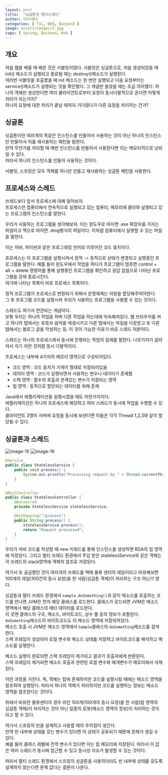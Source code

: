 ```yaml
---
layout: post
title:  "싱글톤과 멀티스레드"
author: 악어새62
categories: [ TIL, WEB, Backend ]
image: assets/images/5.jpg
tags: [ Spring, Backend, Web ]
---
```

## 개요

처음 웹을 배울 때 배운 것은 서블릿이였다. 서블릿은 싱글톤으로, 처음 생성되었을 때 init() 메소드가 실행되고 종료될 때는 destroy()메소드가 실행된다.  
여러번 서블릿을 호출했을 때 init 메소드는 한 번만 실행되고 다음 요청부터는 service()메소드가 실행되는 것을 확인했다.
그 개념만 들었을 때는 조금 의아했다. 하나의 객체만 생성한다면 여러 클라이언트로부터 요청이 동시다발적으로 온다면 어떻게 처리가 되는거지?  
하나의 요청에 대한 처리가 끝날 때까지 기다렸다가 다른 요청을 처리하는 건가?  

## 싱글톤

싱글톤이란 여러개의 똑같은 인스턴스를 만들어서 사용하는 것이 아닌 하나의 인스턴스만 만들어서 이를 재사용하는 패턴을 말한다.  
만약 무언가를 처리할 때 매번 인스턴스를 만들어서 사용한다면 이는 메모리적으로 낭비일 수 있다.  
따라서 하나의 인스턴스를 만들어 사용하는 것이다.

서블릿, 스프링은 모두 객체를 하나만 만들고 재사용하는 싱글톤 패턴을 사용한다.

## 프로세스와 스레드

쓰레드보다 앞서 프로세스에 대해 알아보자.  
프로세스란 컴퓨터에서 연속적으로 실행되고 있는 컴퓨터, 메모리에 올라와 실행되고 있는 프로그램의 인스턴스를 말한다.

우리가 사용하는 프로그램을 생각해보자. 이는 윈도우로 따지면 .exe 확장자를 가지는 파일이고 맥으로 따지면 .dmg형식의 파일이다. 이처럼 컴퓨터에서 실행할 수 있는 파일을 말한다.

이는 자바, 파이썬과 같은 프로그래밍 언어로 이루어진 코드 뭉치이다.

프로세스는 이 프로그램을 실행시켜서 정적 -> 동적으로 상태가 변경되고 실행중인 프로그램을 말한다. 예를 들어 윈도우에서 작업을 하다가 프로그램이 멈추면 control + alt + delete 명령어를 통해 실행중인 프로그램을 확인하고 응답 없음으로 나타난 프로그램을 강제 종료시킨다.  
여기에 나타난 목록이 바로 프로세스 목록이다.  

정적 프로그램이 프로세스로 변환되기 위해서 운영체제는 자원을 할당해주어야한다.  
그 후 프로그램 코드를 실행시켜 우리가 사용하는 프로그램을 사용할 수 있는 것이다.

스레드도 여기서 연관되는 개념이다.  
보통 우리는 하나의 작업을 하며 다른 작업을 하는데에 익숙해져있다. 웹 브라우저를 켜고 하나의 탭에서는 유튜브 음악을 재생시키고 다른 탭에서는 파일을 다운받고 또 다른 탭에서는 블로그 글을 작성하는 등. 이 것이 가능한 이유가 바로 스레드 덕분이다.

스레드는 하나의 프로세스에서 동시에 진행되는 작업의 갈래를 말한다. 나뭇가지가 갈라져서 각기 자란 것처럼 동시 다발적이다.

프로세스는 내부에 4가지의 메모리 영역으로 구성되어있다.

* 코드 영역 : 코드 뭉치가 기계어 형태로 저장되어있음  
* 데이터 영역 : 코드가 실행되면서 사용하는 변수나 데이터가 존재함
* 스택 영역 : 함수의 호출과 관계있는 변수가 저장되는 영역
* 힙 영역 : 동적으로 할당되는 데이터를 위해 존재

Java에서 애플리케이션을 실행시켰을 때도 마찬가지이다.  
애플리케이션은 하나의 프로세스에 해당하고 여러 스레드가 동시에 작업을 수행할 수 있다.  
클라이언트 3명이 서버에 요청을 동시에 보낸다면 이들은 각각 Thread 1,2,3와 같이 할당될 수 있다.  

## 싱글톤과 스레드

![image-15](https://github.com/jh10253267/TIL/assets/108499717/0848a883-404a-42b8-ac1f-8825eb890fb7)
![image-16](https://github.com/jh10253267/TIL/assets/108499717/b30585f7-3b63-46ea-a08a-d6411550740d)
```java
@Service
public class StatelessService {
    public void process() {
        System.out.println("Processing request by " + Thread.currentThread().getName());
    }
}

@RestController
public class StatelessController {
    @Autowired
    private StatelessService statelessService;

    @GetMapping("/process")
    public String process() {
        statelessService.process();
        return "Request processed";
    }
}
```

우리가 자바 코드를 작성할 때 new 키워드를 통해 인스턴스를 생성하면 RDA의 힙 영역에 저장된다. 그리고 멀티 쓰레드 환경에서 주입 받은 statelessService와 같은 객체는 각 쓰레드의 stack영역에 객체의 참조로 저장된다.  

여기서 또 궁금했던 것이 여러개의 쓰레드를 택배 물류 센터의 레일이라고 비유해보면 100개의 레일(100건의 동시 요청)을 한 사람(싱글톤 객체)이 처리하는 구조 아닌가 였다.  

싱글톤과 멀티 쓰레드 환경에서 `sample.doSomething()`과 같이 메소드를 호출하는 코드를 만나면 JVM은 먼저 해당 클래스를 로드한다. 클래스가 로드되면 JVM은 메소드 영역에서 해당 클래스의 메타 데이터를 로드한다.  
이 곳엔 클래스의 구조, 메소드, 바이트코드, 상수 풀 등의 정보가 포함된다. `doSomething`메소드의 바이트코드도 이 메소드 영역에 저장되어있다.  
메소드 호출 시 JVM은 메소드 영역에서 `Sample`클래스의 `doSomething`메소드를 검색한다.  
스택 프레임이 생성되어 로컬 변수와 메소드 상태를 저장하고 바이트코드를 해석하고 메소드를 실행한다.

메소드 실행이 완료되면 스택 프레임이 제거되고 결과가 호출자에게 반환된다.  
스택 프레임이 제거되면 메소드 호출과 관련된 로컬 변수와 매개변수가 메모리에서 삭제된다.

이런 과정을 거친다. 즉, 객체는 힙에 존재하지만 코드를 실행시킬 때에는 메소드 영역을 참조하여 실행된다. 따라서 하나의 객체가 처리하지만 코드를 실행하는 정보는 메소드 영역을 참조한다는 것이다.

위에서 비유한 물류센터의 경우 라인 100개(100개의 동시 요청)를 한 사람(힙 영역의 싱글톤 객체)이 처리하는 것이 아닌 일종의 로봇(메소드 영역의 정보)이 처리하는 것이라고 할 수 있다.

여기서 스프링의 빈을 설계하고 사용할 때의 주의점이 생긴다.  
만약 빈 내부에 상태를 갖는 변수가 있다면 이 상태가 공유되기 때문에 문제가 생길 수 있다.  
예를 들어 클래스 레벨에 전역 변수가 있다면 이는 힙 메모리에 저장된다. 따라서 이 값은 여러 스레드가 동시에 접근할 수 있고 동시성 이슈가 발생할 수 있는 것이다.

따라서 멀티 스레드 환경에서 스프링이 싱글톤을 사용하더라도 빈 내부에 상태를 갖도록 설계하지 않는다면 문제 없다는 결론이 나온다.